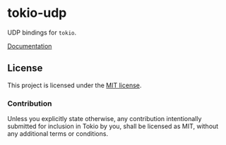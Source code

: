 # tokio-udp

UDP bindings for `tokio`.

[Documentation](https://tokio-rs.github.io/tokio/tokio_udp/)

## License

This project is licensed under the [MIT license](./LICENSE).

### Contribution

Unless you explicitly state otherwise, any contribution intentionally submitted
for inclusion in Tokio by you, shall be licensed as MIT, without any additional
terms or conditions.
